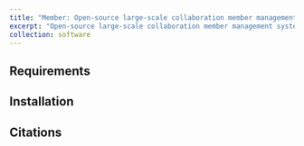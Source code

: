 ```yaml
---
title: "Member: Open-source large-scale collaboration member management system, with over 3000 users"
excerpt: "Open-source large-scale collaboration member management system, with over 3000 users"
collection: software
---
```

<!-- <img src='/images/mi.png'><br/> -->

## Requirements

## Installation


## Citations
